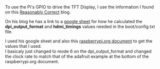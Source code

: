 To use the Pi's GPIO to drive the TFT Display, I use the information I found on this <a href="http://blog.reasonablycorrect.com/raw-dpi-raspberry-pi/">Reasonably Correct</a> blog.

On his blog he has a link to a <a href="https://docs.google.com/spreadsheets/d/15KRhR_ewzdGEeD576rL36FbblRVt5HGhNZakOgW-zg4/edit?usp=sharing">google sheet</a> for how he calculated the <b>dpi_output_format</b> and <b>hdmi_timings</b> values needed in the boot/config.txt file. 

I used his google sheet and also this <a href="https://www.raspberrypi.org/documentation/hardware/raspberrypi/dpi/README.md">raspberrypi.org document</a> to get the values that I used.</br>
I basicaly just changed to mode 6 on the dpi_output_format and changed the clock rate to match that of the adafruit example at the bottom of the raspberrypi.org document.
